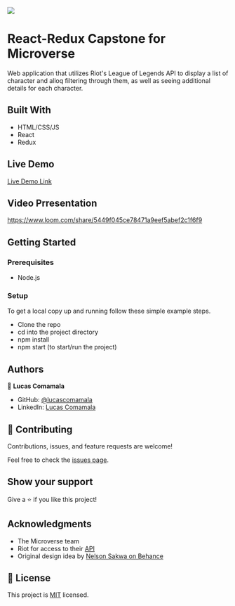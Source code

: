 ![](https://img.shields.io/badge/Microverse-blueviolet)

# React-Redux Capstone for Microverse

Web application that utilizes Riot's League of Legends API to display a list of character and alloq filtering through them, as well as seeing additional details for each character.


## Built With

- HTML/CSS/JS
- React
- Redux

## Live Demo

[Live Demo Link](https://cosmic-choux-a8eea3.netlify.app/)

## Video Prresentation

https://www.loom.com/share/5449f045ce78471a9eef5abef2c1f6f9

## Getting Started

### Prerequisites
- Node.js

### Setup
To get a local copy up and running follow these simple example steps.
- Clone the repo
- cd into the project directory
- npm install
- npm start (to start/run the project)

## Authors

👤 **Lucas Comamala**

- GitHub: [@lucascomamala](https://github.com/lucascomamala/)
- LinkedIn: [Lucas Comamala](https://linkedin.com/in/lucas-comamala/)

## 🤝 Contributing

Contributions, issues, and feature requests are welcome!

Feel free to check the [issues page](../../issues/).

## Show your support

Give a ⭐️ if you like this project!

## Acknowledgments

- The Microverse team
- Riot for access to their [API](https://developer.riotgames.com/)
- Original design idea by [Nelson Sakwa on Behance](https://www.behance.net/gallery/31579789/Ballhead-App-(Free-PSDs))

## 📝 License

This project is [MIT](./LICENSE) licensed.
